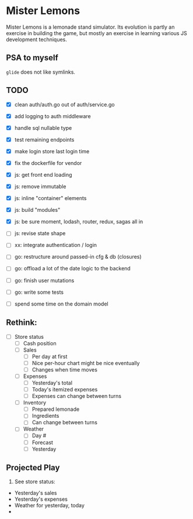 # Mister Lemons

Mister Lemons is a lemonade stand simulator. Its evolution is partly an
exercise in building the game, but mostly an exercise in learning various JS
development techniques.

## PSA to myself
`glide` does not like symlinks.


## TODO

- [x] clean auth/auth.go out of auth/service.go
- [x] add logging to auth middleware
- [x] handle sql nullable type
- [x] test remaining endpoints
- [x] make login store last login time
- [x] fix the dockerfile for vendor
- [x] js: get front end loading
- [x] js: remove immutable
- [x] js: inline "container" elements
- [x] js: build "modules"
- [x] js: be sure moment, lodash, router, redux, sagas all in
- [ ] js: revise state shape
- [ ] xx: integrate authentication / login
- [ ] go: restructure around passed-in cfg & db (closures)
- [ ] go: offload a lot of the date logic to the backend
- [ ] go: finish user mutations
- [ ] go: write some tests
- [ ] spend some time on the domain model


## Rethink:
- [ ] Store status
  - [ ] Cash position
  - [ ] Sales
    - [ ] Per day at first
    - [ ] Nice per-hour chart might be nice eventually
    - [ ] Changes when time moves
  - [ ] Expenses
    - [ ] Yesterday's total
    - [ ] Today's itemized expenses
    - [ ] Expenses can change between turns
  - [ ] Inventory
    - [ ] Prepared lemonade
    - [ ] Ingredients
    - [ ] Can change between turns
  - [ ] Weather
    - [ ] Day #
    - [ ] Forecast
    - [ ] Yesterday

## Projected Play
1. See store status:
  - Yesterday's sales
  - Yesterday's expenses
  - Weather for yesterday, today
  -
